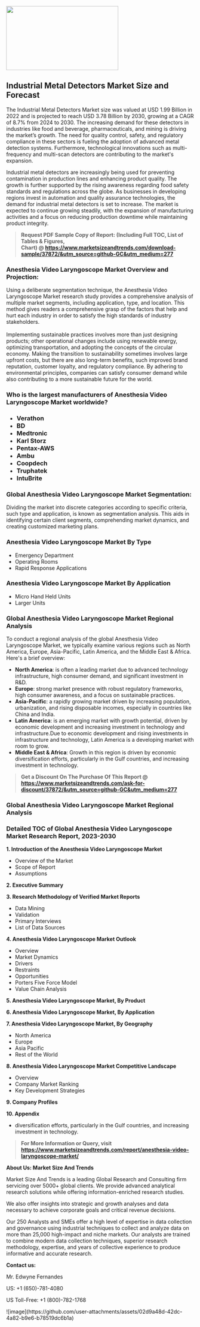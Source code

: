 <p><img class="alignnone size-medium wp-image-20088" src="https://ffe5etoiles.com/wp-content/uploads/2024/12/MST1-300x171.png" alt="" width="300" height="171" /></p><h2>Industrial Metal Detectors Market Size and Forecast</h2><p>The Industrial Metal Detectors Market size was valued at USD 1.99 Billion in 2022 and is projected to reach USD 3.78 Billion by 2030, growing at a CAGR of 8.7% from 2024 to 2030. The increasing demand for these detectors in industries like food and beverage, pharmaceuticals, and mining is driving the market’s growth. The need for quality control, safety, and regulatory compliance in these sectors is fueling the adoption of advanced metal detection systems. Furthermore, technological innovations such as multi-frequency and multi-scan detectors are contributing to the market's expansion.</p><p>Industrial metal detectors are increasingly being used for preventing contamination in production lines and enhancing product quality. The growth is further supported by the rising awareness regarding food safety standards and regulations across the globe. As businesses in developing regions invest in automation and quality assurance technologies, the demand for industrial metal detectors is set to increase. The market is expected to continue growing steadily, with the expansion of manufacturing activities and a focus on reducing production downtime while maintaining product integrity.</p></p><blockquote id="" class=""><strong>Request PDF Sample Copy of Report: (Including Full TOC, List of Tables &amp; Figures, Chart)&nbsp;@&nbsp;<strong><a href="https://www.marketsizeandtrends.com/download-sample/37872/&utm_source=github-GC&utm_medium=277" target="_blank">https://www.marketsizeandtrends.com/download-sample/37872/&utm_source=github-GC&utm_medium=277</a></strong></strong></blockquote><h3 id="" class="">Anesthesia Video Laryngoscope Market&nbsp;Overview and Projection:</h3><p id="" class="">Using a deliberate segmentation technique, the Anesthesia Video Laryngoscope Market research study provides a comprehensive analysis of multiple market segments, including application, type, and location. This method gives readers a comprehensive grasp of the factors that help and hurt each industry in order to satisfy the high standards of industry stakeholders. <br /> <br />Implementing sustainable practices involves more than just designing products; other operational changes include using renewable energy, optimizing transportation, and adopting the concepts of the circular economy. Making the transition to sustainability sometimes involves large upfront costs, but there are also long-term benefits, such improved brand reputation, customer loyalty, and regulatory compliance. By adhering to environmental principles, companies can satisfy consumer demand while also contributing to a more sustainable future for the world.</p><h3 id="" class="">Who is the largest manufacturers of&nbsp;Anesthesia Video Laryngoscope Market worldwide?</h3><h3 class=""><p><ul><li>Verathon </li><li> BD </li><li> Medtronic </li><li> Karl Storz </li><li> Pentax-AWS </li><li> Ambu </li><li> Coopdech </li><li> Truphatek </li><li> IntuBrite</li></ul></p></h3><h3 id="" class="">Global&nbsp;Anesthesia Video Laryngoscope Market Segmentation:</h3><p id="" class="">Dividing the market into discrete categories according to specific criteria, such type and application, is known as segmentation analysis. This aids in identifying certain client segments, comprehending market dynamics, and creating customized marketing plans.</p><h3 id="" class="">Anesthesia Video Laryngoscope Market&nbsp;By Type</h3><p><p><ul><li>Emergency Department </li><li> Operating Rooms </li><li> Rapid Response Applications</p></li></ul></p></p><h3 id="" class="">Anesthesia Video Laryngoscope Market&nbsp;By Application</h3><p class=""><p><ul><li>Micro Hand Held Units </li><li> Larger Units</li></ul></p></p><h3 id="" class="">Global Anesthesia Video Laryngoscope Market Regional Analysis</h3><p id="" class="">To conduct a regional analysis of the global Anesthesia Video Laryngoscope Market, we typically examine various regions such as North America, Europe, Asia-Pacific, Latin America, and the Middle East &amp; Africa. Here's a brief overview:</p><ul><li><strong>North America</strong>: is often a leading market due to advanced technology infrastructure, high consumer demand, and significant investment in R&amp;D.</li><li><strong>Europe</strong>: strong market presence with robust regulatory frameworks, high consumer awareness, and a focus on sustainable practices.</li><li><strong>Asia-Pacific</strong>: a rapidly growing market driven by increasing population, urbanization, and rising disposable incomes, especially in countries like China and India.</li><li><strong>Latin America</strong>: is an emerging market with growth potential, driven by economic development and increasing investment in technology and infrastructure.Due to economic development and rising investments in infrastructure and technology, Latin America is a developing market with room to grow.</li><li><strong>Middle East &amp; Africa</strong>: Growth in this region is driven by economic diversification efforts, particularly in the Gulf countries, and increasing investment in technology.</li></ul><blockquote id="" class=""><strong>Get a Discount On The Purchase Of This Report @ <strong><a href="https://www.marketsizeandtrends.com/ask-for-discount/37872/&utm_source=github-GC&utm_medium=277" target="_blank">https://www.marketsizeandtrends.com/ask-for-discount/37872/&utm_source=github-GC&utm_medium=277</a></strong></strong></blockquote><h3 id="" class="">Global Anesthesia Video Laryngoscope Market Regional Analysis</h3><h3 id="" class="">Detailed TOC of Global Anesthesia Video Laryngoscope Market Research Report, 2023-2030</h3><p id="" class=""><strong>1. Introduction of the Anesthesia Video Laryngoscope Market</strong></p><ul><li>Overview of the Market</li><li>Scope of Report</li><li>Assumptions</li></ul><p id="" class=""><strong>2. Executive Summary</strong></p><p id="" class=""><strong>3. Research Methodology of Verified Market Reports</strong></p><ul><li>Data Mining</li><li>Validation</li><li>Primary Interviews</li><li>List of Data Sources</li></ul><p id="" class=""><strong>4. Anesthesia Video Laryngoscope Market Outlook</strong></p><ul><li>Overview</li><li>Market Dynamics</li><li>Drivers</li><li>Restraints</li><li>Opportunities</li><li>Porters Five Force Model</li><li>Value Chain Analysis</li></ul><p id="" class=""><strong>5. Anesthesia Video Laryngoscope Market, By Product</strong></p><p id="" class=""><strong>6. Anesthesia Video Laryngoscope Market, By Application</strong></p><p id="" class=""><strong>7. Anesthesia Video Laryngoscope Market, By Geography</strong></p><ul><li>North America</li><li>Europe</li><li>Asia Pacific</li><li>Rest of the World</li></ul><p id="" class=""><strong>8. Anesthesia Video Laryngoscope Market Competitive Landscape</strong></p><ul><li>Overview</li><li>Company Market Ranking</li><li>Key Development Strategies</li></ul><p id="" class=""><strong>9. Company Profiles</strong></p><p id="" class=""><strong>10. Appendix</strong></p><ul><li>diversification efforts, particularly in the Gulf countries, and increasing investment in technology.</li></ul><blockquote id="" class=""><strong>For More Information or Query, visit <strong><strong><a href="https://www.marketsizeandtrends.com/report/anesthesia-video-laryngoscope-market/" target="_blank">https://www.marketsizeandtrends.com/report/anesthesia-video-laryngoscope-market/</a></strong></strong></strong></blockquote><p id="" class=""><strong>About Us: Market Size And Trends</strong></p><p id="" class="">Market Size And Trends is a leading Global Research and Consulting firm servicing over 5000+ global clients. We provide advanced analytical research solutions while offering information-enriched research studies.</p><p id="" class="">We also offer insights into strategic and growth analyses and data necessary to achieve corporate goals and critical revenue decisions.</p><p id="" class="">Our 250 Analysts and SMEs offer a high level of expertise in data collection and governance using industrial techniques to collect and analyze data on more than 25,000 high-impact and niche markets. Our analysts are trained to combine modern data collection techniques, superior research methodology, expertise, and years of collective experience to produce informative and accurate research.</p><p id="" class=""><strong>Contact us:</strong></p><p id="" class="">Mr. Edwyne Fernandes</p><p id="" class="">US: +1 (650)-781-4080</p><p id="" class="">US Toll-Free: +1 (800)-782-1768</p>
![image](https://github.com/user-attachments/assets/02d9a48d-42dc-4a82-b9e6-b78519dc6b1a)
